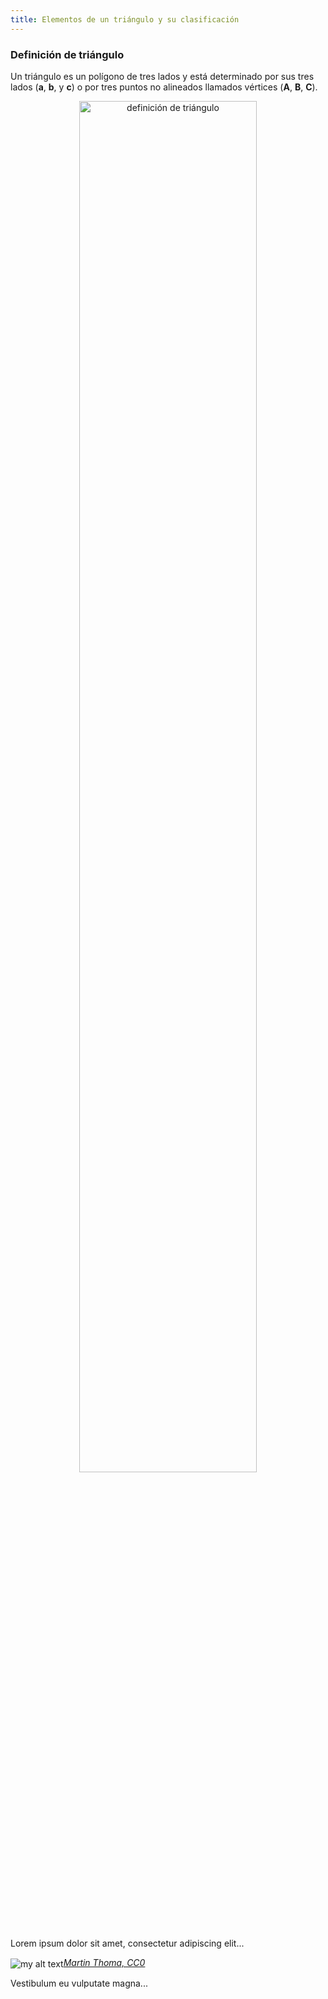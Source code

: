 ```yaml
---
title: Elementos de un triángulo y su clasificación
---
```


### Definición de triángulo

Un triángulo es un polígono de tres lados y está determinado por sus tres lados (**a**, **b**, y **c**) o por tres puntos no alineados llamados vértices (**A**, **B**, **C**).


<center><img src="https://upload.wikimedia.org/wikipedia/commons/thumb/2/21/Triangle-labels.svg/512px-Triangle-labels.svg.png" alt="definición de triángulo" width="75%"/></center>




Lorem ipsum dolor sit amet, consectetur adipiscing elit...



<img src="https://upload.wikimedia.org/wikipedia/commons/thumb/2/21/Triangle-labels.svg/512px-Triangle-labels.svg.png" align="center" alt="my alt text"/>*[Martin Thoma, CC0](https://upload.wikimedia.org/wikipedia/commons/2/21/Triangle-labels.svg])* 


Vestibulum eu vulputate magna...